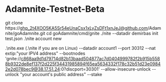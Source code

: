 # Adamnite-Testnet-Beta


git clone https://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@github.com/Adamnite/goAdamnite.git
cd goAdamnite/cmd/gnite
./nite --datadir demirbas init test.json
.\nite account new

.\nite.exe (.\nite if you are on Linux) --datadir account1 --port 30312 --nat extip:"your IPV4 address" --bootnodes 'gnite://c868aa9d1d79714d82b13baad504877ac7d0404999782f2b915b5588b9322de8ef137f2d225f34431985894f65ea5634332f178c32b51d23e09842e2d078bec9@38.17.51.24:0?discport=30301' --allow-insecure-unlock --unlock "your account's public address" --stake


